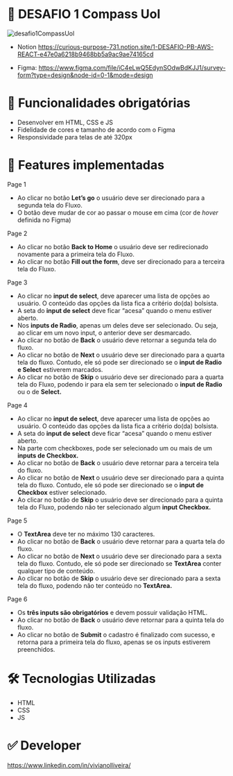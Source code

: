 # 🚀 DESAFIO 1 Compass Uol
![desafio1CompassUol](https://github.com/viviancol/desafio1CompassUol/assets/121408979/7a4b1a66-c166-458a-a8f1-64ef138d74c1)

- Notion
https://curious-purpose-731.notion.site/1-DESAFIO-PB-AWS-REACT-e47e0a6218b9468bb5a9ac9ae74165cd

- Figma:
https://www.figma.com/file/iC4eLwQ5EdynSOdwBdKJJ1/survey-form?type=design&node-id=0-1&mode=design


# 🔑 Funcionalidades obrigatórias

- Desenvolver em HTML, CSS e JS
- Fidelidade de cores e tamanho de acordo com o Figma
- Responsividade para telas de até 320px


# 🏁 Features implementadas
Page 1
- Ao clicar no botão **Let’s go** o usuário deve ser direcionado para a segunda tela do Fluxo.
- O botão deve mudar de cor ao passar o mouse em cima (cor de *hover* definida no Figma)

Page 2
- Ao clicar no botão **Back to Home** o usuário deve ser redirecionado novamente para a primeira tela do Fluxo.
- Ao clicar no botão **Fill out the form**, deve ser direcionado para a terceira tela do Fluxo.

Page 3
- Ao clicar no **input de select**, deve aparecer uma lista de opções ao usuário. O conteúdo das opções da lista fica a critério do(da) bolsista.
- A seta do **input de select** deve ficar “acesa” quando o menu estiver aberto.
- Nos **inputs de Radio**, apenas um deles deve ser selecionado. Ou seja, ao clicar em um novo input, o anterior deve ser desmarcado.
- Ao clicar no botão de **Back** o usuário deve retornar a segunda tela do fluxo.
- Ao clicar no botão de **Next** o usuário deve ser direcionado para a quarta tela do fluxo. Contudo, ele só pode ser direcionado se o **input de Radio e Select** estiverem marcados.
- Ao clicar no botão de **Skip** o usuário deve ser direcionado para a quarta tela do Fluxo, podendo ir para ela sem ter selecionado o **input de Radio** ou o de **Select.**

Page 4
- Ao clicar no **input de select**, deve aparecer uma lista de opções ao usuário. O conteúdo das opções da lista fica a critério do(da) bolsista.
- A seta do **input de select** deve ficar “acesa” quando o menu estiver aberto.
- Na parte com checkboxes, pode ser selecionado um ou mais de um **inputs de Checkbox.**
- Ao clicar no botão de **Back** o usuário deve retornar para a terceira tela do fluxo.
- Ao clicar no botão de **Next** o usuário deve ser direcionado para a quinta tela do fluxo. Contudo, ele só pode ser direcionado se o **input de Checkbox** estiver selecionado.
- Ao clicar no botão de **Skip** o usuário deve ser direcionado para a quinta tela do Fluxo, podendo não ter selecionado algum **input Checkbox.**

Page 5
- O **TextArea** deve ter no máximo 130 caracteres.
- Ao clicar no botão de **Back** o usuário deve retornar para a quarta tela do fluxo.
- Ao clicar no botão de **Next** o usuário deve ser direcionado para a sexta tela do fluxo. Contudo, ele só pode ser direcionado se **TextArea** conter qualquer tipo de conteúdo.
- Ao clicar no botão de **Skip** o usuário deve ser direcionado para a sexta tela do fluxo, podendo não ter conteúdo no **TextArea.**

Page 6
- Os **três inputs são obrigatórios** e devem possuir validação HTML.
- Ao clicar no botão de **Back** o usuário deve retornar para a quinta tela do fluxo.
- Ao clicar no botão de **Submit** o cadastro é finalizado com sucesso, e retorna para a primeira tela do fluxo, apenas se os inputs estiverem preenchidos.

# 🛠 Tecnologias Utilizadas

- HTML
- CSS
- JS

# ✅ Developer
https://www.linkedin.com/in/vivianolliveira/

